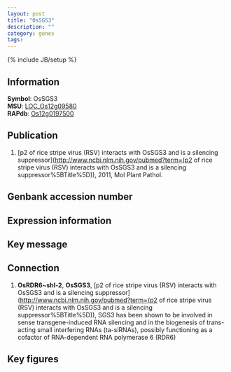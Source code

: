 ```yaml
---
layout: post
title: "OsSGS3"
description: ""
category: genes
tags: 
---
```

{% include JB/setup %}

## Information
__Symbol__: OsSGS3  
__MSU__: [LOC_Os12g09580](http://rice.plantbiology.msu.edu/cgi-bin/ORF_infopage.cgi?orf=LOC_Os12g09580)  
__RAPdb__: [Os12g0197500](http://rapdb.dna.affrc.go.jp/viewer/gbrowse_details/irgsp1?name=Os12g0197500)  

## Publication
1. [p2 of rice stripe virus (RSV) interacts with OsSGS3 and is a silencing suppressor](http://www.ncbi.nlm.nih.gov/pubmed?term=(p2 of rice stripe virus (RSV) interacts with OsSGS3 and is a silencing suppressor%5BTitle%5D)), 2011, Mol Plant Pathol.

## Genbank accession number

## Expression information

## Key message

## Connection
1. __OsRDR6~shl-2__, __OsSGS3__, [p2 of rice stripe virus (RSV) interacts with OsSGS3 and is a silencing suppressor](http://www.ncbi.nlm.nih.gov/pubmed?term=(p2 of rice stripe virus (RSV) interacts with OsSGS3 and is a silencing suppressor%5BTitle%5D)),  SGS3 has been shown to be involved in sense transgene-induced RNA silencing and in the biogenesis of trans-acting small interfering RNAs (ta-siRNAs), possibly functioning as a cofactor of RNA-dependent RNA polymerase 6 (RDR6)

## Key figures


